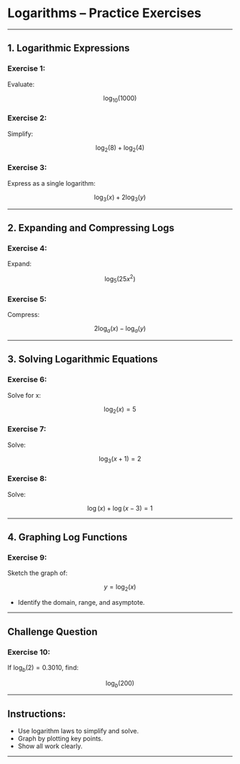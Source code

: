 
# Logarithms – Practice Exercises

---

## **1. Logarithmic Expressions**

### Exercise 1:
Evaluate:

$$
\log_{10}(1000)
$$

### Exercise 2:
Simplify:

$$
\log_2(8) + \log_2(4)
$$

### Exercise 3:
Express as a single logarithm:

$$
\log_3(x) + 2\log_3(y)
$$

---

## **2. Expanding and Compressing Logs**

### Exercise 4:
Expand:

$$
\log_5(25x^2)
$$

### Exercise 5:
Compress:

$$
2\log_a(x) - \log_a(y)
$$

---

## **3. Solving Logarithmic Equations**

### Exercise 6:
Solve for x:

$$
\log_2(x) = 5
$$

### Exercise 7:
Solve:

$$
\log_3(x + 1) = 2
$$

### Exercise 8:
Solve:

$$
\log(x) + \log(x - 3) = 1
$$

---

## **4. Graphing Log Functions**

### Exercise 9:
Sketch the graph of:

$$
y = \log_2(x)
$$
- Identify the domain, range, and asymptote.

---

## Challenge Question

### Exercise 10:
If $\log_b(2) = 0.3010$, find:

$$
\log_b(200)
$$

---

## Instructions:
- Use logarithm laws to simplify and solve.
- Graph by plotting key points.
- Show all work clearly.

---
